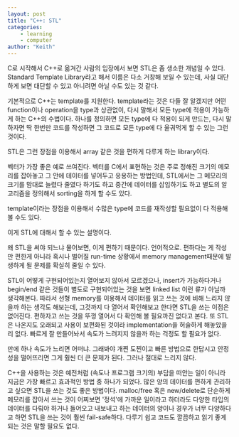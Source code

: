 ```yaml
---
layout: post
title: "C++: STL"
categories:
    - learning
    - computer
author: "Keith"
---
```


C로 시작해서 C++로 옮겨간 사람의 입장에서 보면 STL은 좀 생소한 개념일 수 있다. Standard Template Library라고 해서 이름은 다소 거창해 보일 수 있는데, 사실 대단하게 보면 대단할 수 있고 아니려면 아닐 수도 있는 것 같다.

기본적으로 C++는 template를 지원한다. template라는 것은 다들 잘 알겠지만 어떤 function이나 operation을 type과 상관없이, 다시 말해서 모든 type에 적용이 가능하게 하는 C++의 수법이다. 하나를 정의하면 모든 type에 다 적용이 되게 만드는, 다시 말하자면 딱 한번만 코드를 작성하면 그 코드로 모든 type에 다 울궈먹게 할 수 있는 그런 것이다.

STL은 그런 장점을 이용해서 array 같은 것을 편하게 다루게 하는 library이다.

벡터가 가장 좋은 예로 쓰여진다. 벡터를 C에서 표현하는 것은 주로 정해진 크기의 메모리를 잡아놓고 그 안에 데이터를 넣어두고 응용하는 방법인데, STL에서는 그 메모리의 크기를 맘대로 늘렸다 줄였다 하기도 하고 중간에 데이터를 삽입하기도 하고 별도의 알고리즘을 정의해서 sorting을 하게 할 수도 있다.

template이라는 장점을 이용해서 수많은 type에 코드를 재작성할 필요없이 다 적용해 볼 수도 있다. 

이게 STL에 대해서 할 수 있는 설명이다.

왜 STL을 써야 되느냐 물어보면, 이게 편하기 때문이다. 언어적으로. 편하다는 게 작성만 편한게 아니라 혹시나 벌어질 run-time 상황에서 memory management때문에 발생하게 될 문제를 확실히 줄일 수 있다. 

STL이 어떻게 구현되어있는지 열어보지 않아서 모르겠으나, insert가 가능하다거나 begin/end 같은 것들이 별도로 구현되어있는 것을 보면 linked list 이런 류가 아닐까 생각해본다. 따라서 선형 memory를 이용해서 데이터를 읽고 쓰는 것에 비해 느리지 않을까 하는 생각도 해보는데, 그것까지 다 열어서 확인해보고 한다면 STL을 쓰는 이점은 없어진다. 편하자고 쓰는 것을 뚜껑 열어서 다 확인해 볼 필요까진 없다고 본다. 또 STL은 나온지도 오래되고 사용이 보편화된 것이라 implementation을 허술하게 해놓았을리 없다. 빠르게 잘 만들어놔서 속도가 느려지지 않을까 하는 걱정도 할 필요가 없다.

만에 하나 속도가 느리면 어떠냐. 그래봐야 개찐 도찐이고 빠른 방법으로 한답시고 안정성을 떨어뜨리면 그게 훨씬 더 큰 문제가 된다. 그러나 절대로 느리지 않다.

C++을 사용하는 것은 예전처럼 (속도나 프로그램 크기의) 부담을 떠안는 일이 아니라 지금은 가장 빠르고 효과적인 방법 중 하나가 되었다. 많은 양의 데이터를 편하게 관리하고 싶으면 STL을 쓰는 것도 좋은 방법이다. malloc/free 혹은 new/delete로 단순하게 메모리를 잡아서 쓰는 것이 어찌보면 '정석'에 가까운 일이라고 하더라도 다양한 타입의 데이터를 다뤄야 하거나 들어오고 내보내고 하는 데이터의 양이나 경우가 너무 다양하다고 하면 STL을 쓰는 것이 훨씬 fail-safe하다. 다루기 쉽고 코드도 깔끔하고 읽기 좋게 되는 것은 말할 필요도 없다.


